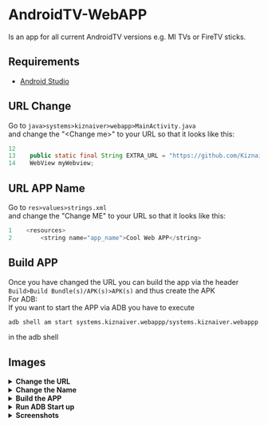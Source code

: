 # AndroidTV-WebAPP
Is an app for all current AndroidTV versions e.g. MI TVs or FireTV sticks.
## Requirements
- <a href="https://developer.android.com/studio">Android Studio</a>
## URL Change
Go to `java>systems>kiznaiver>webapp>MainActivity.java` <br>
and change the "&#60;Change me&#62;" to your URL so that it looks like this:
```java
12
13    public static final String EXTRA_URL = "https://github.com/Kiznaiver-Systems/AndroidTV-WebAPP/";
14    WebView myWebview;
```
## URL APP Name
Go to `res>values>strings.xml` <br>
and change the "Change ME" to your URL so that it looks like this:
```java
1    <resources>
2        <string name="app_name">Cool Web APP</string>
```
## Build APP
Once you have changed the URL you can build the app via the header `Build>Build Bundle(s)/APK(s)>APK(s)` and thus create the APK<br>
For ADB:<br>
If you want to start the APP via ADB you have to execute 
```bash
adb shell am start systems.kiznaiver.webappp/systems.kiznaiver.webappp.MainActivity
```
in the adb shell

## Images
<details>
<summary><b>Change the URL</b></summary>
<img src="https://github.com/Kiznaiver-Systems/AndroidTV-WebAPP/raw/main/.img/Change_URL.png" title="Change URL">
</details>
<details>
<summary><b>Change the Name</b></summary>
<img src="https://github.com/Kiznaiver-Systems/AndroidTV-WebAPP/raw/main/.img/Change_name.png" title="Change Name">
</details>
<details>
<summary><b>Build the APP</b></summary>
<img src="https://github.com/Kiznaiver-Systems/AndroidTV-WebAPP/raw/main/.img/Build_APP.png" title="Build APP">
</details>
<details>
<summary><b>Run ADB Start up</b></summary>
<img src="https://github.com/Kiznaiver-Systems/AndroidTV-WebAPP/raw/main/.img/ADB.png" title="ADB Startup">
</details>
<details>
<summary><b>Screenshots</b></summary>
<br>
<details>
  <summary>APP Install</summary>
  <img src="https://github.com/Kiznaiver-Systems/AndroidTV-WebAPP/raw/main/.img/app_install.png" title="App Install">
  </details>
  <details>
  <summary>APP in Appselector</summary>
  <img src="https://github.com/Kiznaiver-Systems/AndroidTV-WebAPP/raw/main/.img/app_show.png" title="App drawer">
  </details>
  <details>
  <summary>Screenshots</summary>
  <img src="https://github.com/Kiznaiver-Systems/AndroidTV-WebAPP/raw/main/.img/app_inside.png" title="Inside the APP">
  </details>
</details>

